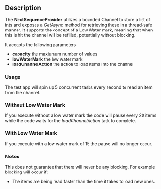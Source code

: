 ## Description
The **NextSequenceProvider** utilizes a bounded Channel to store a list of ints and exposes a *GetAsync* method for retrieving these in a thread-safe manner.
It supports the concept of a Low Water mark, meaning that when this is hit the channel will be refilled, potentially without blocking.

It accepts the following parameters

- **capacity** the maxiumum number of values
- **lowWaterMark** the low water mark
- **loadChannelAction** the action to load items into the channel

### Usage 

The test app will spin up 5 concurrent tasks every second to read an item from the channel.

### Without Low Water Mark 
If you execute without a low water mark the code will pause every 20 items while the code waits for the *loadChannelAction* task to complete.

### With Low Water Mark 
If you execute with a low water mark of 15 the pause will no longer occur.

### Notes
This does not guarantee that there will never be any blocking. 
For example blocking will occur if:
- The items are being read faster than the time it takes to load new ones.


